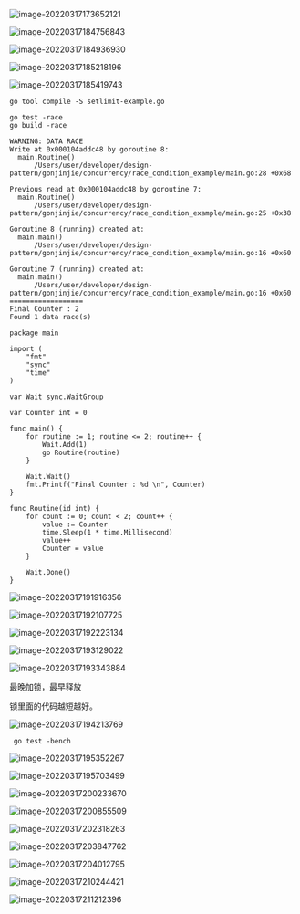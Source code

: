 ![image-20220317173652121](/Users/user/playground/share/nrookie.github.io/collections/go/xunlianying/image-20220317173652121.png)



![image-20220317184756843](/Users/user/playground/share/nrookie.github.io/collections/go/xunlianying/image-20220317184756843.png)



![image-20220317184936930](/Users/user/playground/share/nrookie.github.io/collections/go/xunlianying/image-20220317184936930.png)



![image-20220317185218196](/Users/user/playground/share/nrookie.github.io/collections/go/xunlianying/image-20220317185218196.png)



![image-20220317185419743](/Users/user/playground/share/nrookie.github.io/collections/go/xunlianying/image-20220317185419743.png)

``` shell
go tool compile -S setlimit-example.go
```



``` shell
go test -race
go build -race
```



``` shell
WARNING: DATA RACE
Write at 0x000104addc48 by goroutine 8:
  main.Routine()
      /Users/user/developer/design-pattern/gonjinjie/concurrency/race_condition_example/main.go:28 +0x68

Previous read at 0x000104addc48 by goroutine 7:
  main.Routine()
      /Users/user/developer/design-pattern/gonjinjie/concurrency/race_condition_example/main.go:25 +0x38

Goroutine 8 (running) created at:
  main.main()
      /Users/user/developer/design-pattern/gonjinjie/concurrency/race_condition_example/main.go:16 +0x60

Goroutine 7 (running) created at:
  main.main()
      /Users/user/developer/design-pattern/gonjinjie/concurrency/race_condition_example/main.go:16 +0x60
==================
Final Counter : 2 
Found 1 data race(s)
```



``` golang
package main

import (
	"fmt"
	"sync"
	"time"
)

var Wait sync.WaitGroup

var Counter int = 0

func main() {
	for routine := 1; routine <= 2; routine++ {
		Wait.Add(1)
		go Routine(routine)
	}

	Wait.Wait()
	fmt.Printf("Final Counter : %d \n", Counter)
}

func Routine(id int) {
	for count := 0; count < 2; count++ {
		value := Counter
		time.Sleep(1 * time.Millisecond)
		value++
		Counter = value
	}

	Wait.Done()
}
```



![image-20220317191916356](/Users/user/playground/share/nrookie.github.io/collections/go/xunlianying/image-20220317191916356.png)



![image-20220317192107725](/Users/user/playground/share/nrookie.github.io/collections/go/xunlianying/image-20220317192107725.png)





![image-20220317192223134](/Users/user/playground/share/nrookie.github.io/collections/go/xunlianying/image-20220317192223134.png)



![image-20220317193129022](/Users/user/playground/share/nrookie.github.io/collections/go/xunlianying/image-20220317193129022.png)



![image-20220317193343884](/Users/user/playground/share/nrookie.github.io/collections/go/xunlianying/image-20220317193343884.png)





最晚加锁，最早释放

锁里面的代码越短越好。



![image-20220317194213769](/Users/user/playground/share/nrookie.github.io/collections/go/xunlianying/image-20220317194213769.png)



``` shell
 go test -bench 
```



![image-20220317195352267](/Users/user/playground/share/nrookie.github.io/collections/go/xunlianying/image-20220317195352267.png)



![image-20220317195703499](/Users/user/playground/share/nrookie.github.io/collections/go/xunlianying/image-20220317195703499.png)







![image-20220317200233670](/Users/user/playground/share/nrookie.github.io/collections/go/xunlianying/image-20220317200233670.png)





![image-20220317200855509](/Users/user/playground/share/nrookie.github.io/collections/go/xunlianying/image-20220317200855509.png)



![image-20220317202318263](/Users/user/playground/share/nrookie.github.io/collections/go/xunlianying/image-20220317202318263.png)



![image-20220317203847762](/Users/user/playground/share/nrookie.github.io/collections/go/xunlianying/image-20220317203847762.png)





![image-20220317204012795](/Users/user/playground/share/nrookie.github.io/collections/go/xunlianying/image-20220317204012795.png)



![image-20220317210244421](/Users/user/playground/share/nrookie.github.io/collections/go/xunlianying/image-20220317210244421.png)





![image-20220317211212396](/Users/user/playground/share/nrookie.github.io/collections/go/xunlianying/image-20220317211212396.png)



